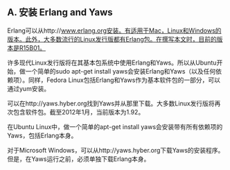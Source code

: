 ## A. 安装 Erlang and Yaws

Erlang可以从http://www.erlang.org安装。有适用于Mac，Linux和Windows的版本。此外，大多数流行的Linux发行版都有Erlang包。在撰写本文时，目前的版本是R15B01。

许多现代Linux发行版将在其基本包系统中使用Erlang和Yaws。所以从Ubuntu开始，做一个简单的sudo apt-get install yaws会安装Erlang和Yaws（以及任何依赖项）。同样，Fedora Linux包括Erlang和Yaws作为基本软件包的一部分，可以通过yum安装。

可以在http://yaws.hyber.org找到Yaws并从那里下载。大多数Linux发行版将再次包含软件包。截至2012年1月，当前版本为1.92。

在Ubuntu Linux中，做一个简单的apt-get install yaws会安装带有所有依赖项的Yaws，包括Erlang本身。

对于Microsoft Windows，可以从http://yaws.hyber.org下载Yaws的安装程序。但是，在Yaws运行之前，必须单独下载Erlang本身。
